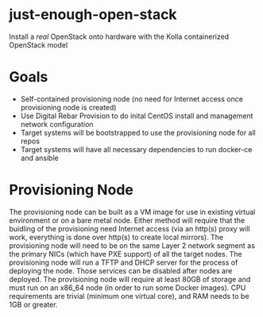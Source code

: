 # just-enough-open-stack
Install a _real_ OpenStack onto hardware with the Kolla containerized OpenStack model

# Goals

 * Self-contained provisioning node (no need for Internet access once provisioning node is created)
 * Use Digital Rebar Provision to do inital CentOS install and management network configuration
 * Target systems will be bootstrapped to use the provisioning node for all repos
 * Target systems will have all necessary dependencies to run docker-ce and ansible

# Provisioning Node

The provisioning node can be built as a VM image for use in existing virtual environment or on a bare metal node. Either method will require that the buidling of the provisioning need Internet access (via an http(s) proxy will work, everything is done over http(s) to create local mirrors). The provisioning node will need to be on the same Layer 2 network segment as the primary NICs (which have PXE support) of all the target nodes. The provisioning node will run a TFTP and DHCP server for the process of deploying the node. Those services can be disabled after nodes are deployed. The provisioning node will require at least 80GB of storage and must run on an x86_64 node (in order to run some Docker images). CPU requirements are trivial (minimum one virtual core), and RAM needs to be 1GB or greater.